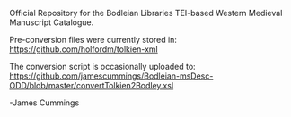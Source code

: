 Official Repository for the Bodleian Libraries TEI-based Western Medieval Manuscript Catalogue.

Pre-conversion files were currently stored in: https://github.com/holfordm/tolkien-xml

The conversion script is occasionally uploaded to:
https://github.com/jamescummings/Bodleian-msDesc-ODD/blob/master/convertTolkien2Bodley.xsl

-James Cummings
